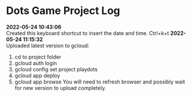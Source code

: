 # Dots Game Project Log

**2022-05-24 10:43:06**   
Created this keyboard shortcut to insert the date and time. Ctrl+k+t
**2022-05-24 11:15:32**   
Uploaded latest version to gcloud:
1. cd to project folder
2. gcloud auth login
3. gcloud config set project playdots
4. gcloud app deploy
5. gcloud app browse
You will need to refresh browser and possibly wait for new version to upload completely.

